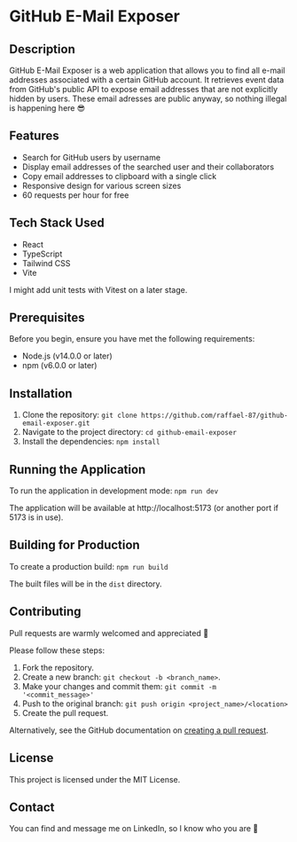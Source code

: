 # GitHub E-Mail Exposer

## Description

GitHub E-Mail Exposer is a web application that allows you to find all e-mail addresses associated with a certain GitHub account. It retrieves event data from GitHub's public API to expose email addresses that are not explicitly hidden by users. These email adresses are public anyway, so nothing illegal is happening here 😎

## Features

- Search for GitHub users by username
- Display email addresses of the searched user and their collaborators
- Copy email addresses to clipboard with a single click
- Responsive design for various screen sizes
- 60 requests per hour for free

## Tech Stack Used

- React
- TypeScript
- Tailwind CSS
- Vite

I might add unit tests with Vitest on a later stage.

## Prerequisites

Before you begin, ensure you have met the following requirements:

- Node.js (v14.0.0 or later)
- npm (v6.0.0 or later)

## Installation

1. Clone the repository: `git clone https://github.com/raffael-87/github-email-exposer.git`
2. Navigate to the project directory: `cd github-email-exposer`
3. Install the dependencies: `npm install`
## Running the Application

To run the application in development mode: `npm run dev`

The application will be available at http://localhost:5173 (or another port if 5173 is in use).

## Building for Production

To create a production build: `npm run build`

The built files will be in the `dist` directory.

## Contributing

Pull requests are warmly welcomed and appreciated 🙂 

Please follow these steps:
1. Fork the repository.
2. Create a new branch: `git checkout -b <branch_name>`.
3. Make your changes and commit them: `git commit -m '<commit_message>'`
4. Push to the original branch: `git push origin <project_name>/<location>`
5. Create the pull request.

Alternatively, see the GitHub documentation on [creating a pull request](https://help.github.com/articles/creating-a-pull-request/).

## License

This project is licensed under the MIT License.

## Contact

You can find and message me on LinkedIn, so I know who you are 🧐